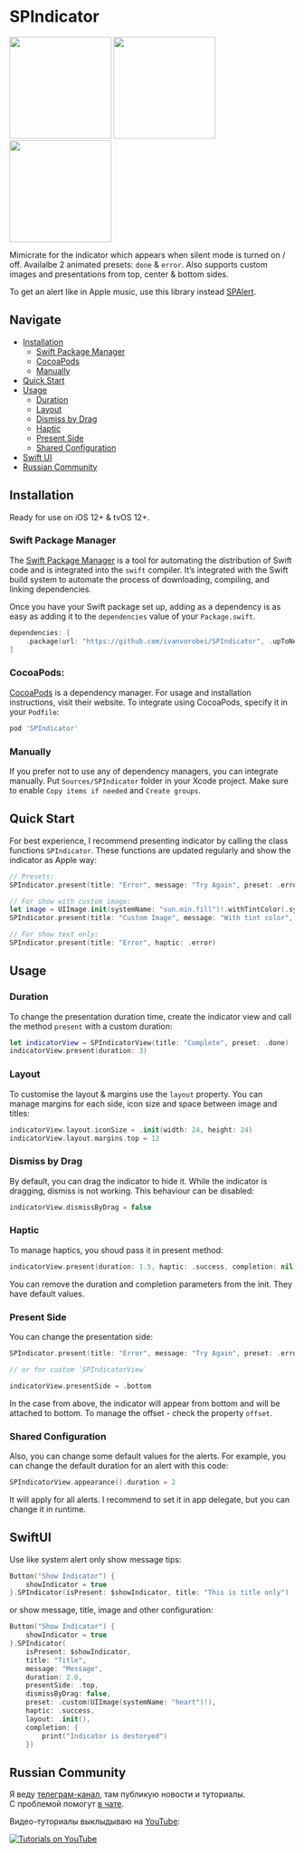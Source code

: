 # SPIndicator

<p aligment="left">
    <img src="https://cdn.ivanvorobei.io/github/spindicator/v1.6/animatable-presets.png?version=1" height="180"/>
    <img src="https://cdn.ivanvorobei.io/github/spindicator/v1.6/customize.png?version=1" height="180"/>
    <img src="https://cdn.ivanvorobei.io/github/spindicator/v1.6/bottom-present.png?version=1" height="180"/>
</p>

Mimicrate for the indicator which appears when silent mode is turned on / off. Availalbe 2 animated presets: `done` & `error`.  Also supports custom images and presentations from top, center & bottom sides. 

To get an alert like in Apple music, use this library instead [SPAlert](https://github.com/ivanvorobei/SPAlert).

## Navigate

- [Installation](#installation)
    - [Swift Package Manager](#swift-package-manager)
    - [CocoaPods](#cocoapods)
    - [Manually](#manually)
- [Quick Start](#quick-start)
- [Usage](#usage)
    - [Duration](#duration)
    - [Layout](#layout)
    - [Dismiss by Drag](#dismiss-by-drag)
    - [Haptic](#haptic)
    - [Present Side](#present-side)
    - [Shared Configuration](#shared-configuration)
- [Swift UI](#swiftui)
- [Russian Community](#russian-community)

## Installation

Ready for use on iOS 12+ & tvOS 12+.

### Swift Package Manager

The [Swift Package Manager](https://swift.org/package-manager/) is a tool for automating the distribution of Swift code and is integrated into the `swift` compiler. It’s integrated with the Swift build system to automate the process of downloading, compiling, and linking dependencies.

Once you have your Swift package set up, adding as a dependency is as easy as adding it to the `dependencies` value of your `Package.swift`.

```swift
dependencies: [
    .package(url: "https://github.com/ivanvorobei/SPIndicator", .upToNextMajor(from: "1.6.0"))
]
```

### CocoaPods:

[CocoaPods](https://cocoapods.org) is a dependency manager. For usage and installation instructions, visit their website. To integrate using CocoaPods, specify it in your `Podfile`:

```ruby
pod 'SPIndicator'
```

### Manually

If you prefer not to use any of dependency managers, you can integrate manually. Put `Sources/SPIndicator` folder in your Xcode project. Make sure to enable `Copy items if needed` and `Create groups`.

## Quick Start

For best experience, I recommend presenting indicator by calling the class functions `SPIndicator`. These functions are updated regularly and show the indicator as Apple way: 

```swift 
// Presets:
SPIndicator.present(title: "Error", message: "Try Again", preset: .error)

// For show with custom image:
let image = UIImage.init(systemName: "sun.min.fill")!.withTintColor(.systemYellow, renderingMode: .alwaysOriginal)
SPIndicator.present(title: "Custom Image", message: "With tint color", preset: .custom(image)))

// For show text only:
SPIndicator.present(title: "Error", haptic: .error)
```

## Usage

### Duration

To change the presentation duration time, create the indicator view and call the method `present` with a custom duration:

```swift
let indicatorView = SPIndicatorView(title: "Complete", preset: .done)
indicatorView.present(duration: 3)
```

### Layout

To customise the layout & margins use the `layout` property. You can manage margins for each side, icon size and space between image and titles:

```swift
indicatorView.layout.iconSize = .init(width: 24, height: 24)
indicatorView.layout.margins.top = 12
```

### Dismiss by Drag

By default, you can drag the indicator to hide it. While the indicator is dragging, dismiss is not working. This behaviour can be disabled:

```swift
indicatorView.dismissByDrag = false
```

### Haptic

To manage haptics, you shoud pass it in present method:

```swift
indicatorView.present(duration: 1.5, haptic: .success, completion: nil)
```

You can remove the duration and completion parameters from the init. They have default values.

### Present Side

You can change the presentation side: 

```swift
SPIndicator.present(title: "Error", message: "Try Again", preset: .error, from: .bottom)

// or for custom `SPIndicatorView`

indicatorView.presentSide = .bottom
```
In the case from above, the indicator will appear from bottom and will be attached to bottom. To manage the offset - check the property `offset`.

### Shared Configuration

Also, you can change some default values for the alerts. For example, you can change the default duration for an alert with this code:

```swift
SPIndicatorView.appearance().duration = 2
```

It will apply for all alerts. I recommend to set it in app delegate, but you can change it in runtime.

## SwiftUI

Use like system alert only show message tips:

```swift
Button("Show Indicator") {
    showIndicator = true
}.SPIndicator(isPresent: $showIndicator, title: "This is title only")
```

or show message, title, image and other configuration:

```swift
Button("Show Indicator") {
    showIndicator = true
}.SPIndicator(
    isPresent: $showIndicator, 
    title: "Title", 
    message: "Message",
    duration: 2.0, 
    presentSide: .top,
    dismissByDrag: false, 
    preset: .custom(UIImage(systemName: "heart")!), 
    haptic: .success, 
    layout: .init(), 
    completion: {
        print("Indicator is destoryed")
    })
```

## Russian Community

Я веду [телеграм-канал](https://sparrowcode.io/telegram), там публикую новости и туториалы.<br>
С проблемой помогут [в чате](https://sparrowcode.io/telegram/chat).

Видео-туториалы выклыдываю на [YouTube](https://ivanvorobei.io/youtube):

[![Tutorials on YouTube](https://cdn.ivanvorobei.io/github/readme/youtube-preview.jpg)](https://ivanvorobei.io/youtube)
